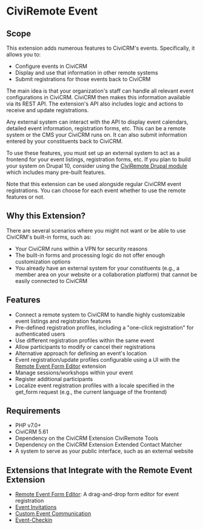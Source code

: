 # CiviRemote Event

## Scope

This extension adds numerous features to CiviCRM's events. Specifically, it
allows you to:

+ Configure events in CiviCRM
+ Display and use that information in other remote systems
+ Submit registrations for those events back to CiviCRM

The main idea is that your organization's staff can handle all relevant event
configurations in CiviCRM. CiviCRM then makes this information available via its
REST API. The extension's API also includes logic and actions to receive and
update registrations.

Any external system can interact with the API to display event calendars,
detailed event information, registration forms, etc. This can be a remote system
or the CMS your CiviCRM runs on. It can also submit information entered by your
constituents back to CiviCRM.

To use these features, you must set up an external system to act as a frontend
for your event listings, registration forms, etc. If you plan to build your
system on Drupal 10, consider using the
[CiviRemote Drupal module](https://github.com/systopia/civiremote) which
includes many pre-built features.

Note that this extension can be used alongside regular CiviCRM event
registrations. You can choose for each event whether to use the remote features
or not.

## Why this Extension?

There are several scenarios where you might not want or be able to use CiviCRM's
built-in forms, such as:

+ Your CiviCRM runs within a VPN for security reasons
+ The built-in forms and processing logic do not offer enough customization
  options
+ You already have an external system for your constituents (e.g., a member area
  on your website or a collaboration platform) that cannot be easily connected
  to
  CiviCRM

## Features

+ Connect a remote system to CiviCRM to handle highly customizable event
  listings and registration features
+ Pre-defined registration profiles, including a "one-click registration" for
  authenticated users
+ Use different registration profiles within the same event
+ Allow participants to modify or cancel their registrations
+ Alternative approach for defining an event's location
+ Event registration/update profiles configurable using a UI with the [Remote
  Event Form Editor](https://github.com/systopia/remoteeventformeditor)
  extension
+ Manage sessions/workshops within your event
+ Register additional participants
+ Localize event registration profiles with a locale specified in the get_form
  request (e.g., the current language of the frontend)

## Requirements

+ PHP v7.0+
+ CiviCRM 5.61
+ Dependency on the CiviCRM Extension CiviRemote Tools
+ Dependency on the CiviCRM Extension Extended Contact Matcher
+ A system to serve as your public interface, such as an external website

## Extensions that Integrate with the Remote Event Extension

+ [Remote
  Event Form Editor](https://github.com/systopia/remoteeventformeditor):
  A drag-and-drop form editor for event registration
+ [Event Invitations](https://github.com/systopia/de.systopia.eventinvitation)
+ [Custom Event Communication](https://github.com/systopia/de.systopia.eventmessages)
+ [Event-Checkin](https://github.com/systopia/de.systopia.eventcheckin)
